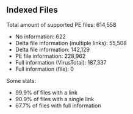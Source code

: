 ## Indexed Files

<!--FileStats-->
Total amount of supported PE files: 614,558

* No information: 622
* Delta file information (multiple links): 55,508
* Delta file information: 142,129
* PE file information: 228,962
* Full information (VirusTotal): 187,337
* Full information (file): 0

Some stats:

* 99.9% of files with a link
* 90.9% of files with a single link
* 67.7% of files with full information
<!--/FileStats-->
